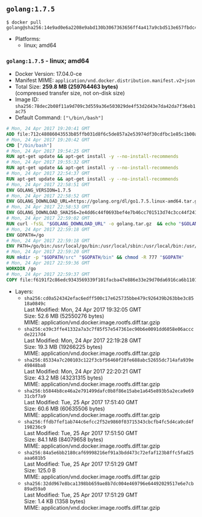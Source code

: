 ## `golang:1.7.5`

```console
$ docker pull golang@sha256:14e9ad0e6a2208e9abd130b3067363656ff4a417a9cbd513e657fbdc4e57146a
```

-	Platforms:
	-	linux; amd64

### `golang:1.7.5` - linux; amd64

-	Docker Version: 17.04.0-ce
-	Manifest MIME: `application/vnd.docker.distribution.manifest.v2+json`
-	Total Size: **259.8 MB (259764463 bytes)**  
	(compressed transfer size, not on-disk size)
-	Image ID: `sha256:78dec2b08f11a9d709c3d559a36e503029de4f53d2d43e7da42da7f36eb1ac75`
-	Default Command: `["\/bin\/bash"]`

```dockerfile
# Mon, 24 Apr 2017 19:20:41 GMT
ADD file:712c48086043553b85ffb031d8f6c5de857a2e53974df30cdfbc1e85c1b00a25 in / 
# Mon, 24 Apr 2017 19:20:42 GMT
CMD ["/bin/bash"]
# Mon, 24 Apr 2017 19:54:25 GMT
RUN apt-get update && apt-get install -y --no-install-recommends 		ca-certificates 		curl 		wget 	&& rm -rf /var/lib/apt/lists/*
# Mon, 24 Apr 2017 19:55:32 GMT
RUN apt-get update && apt-get install -y --no-install-recommends 		bzr 		git 		mercurial 		openssh-client 		subversion 				procps 	&& rm -rf /var/lib/apt/lists/*
# Mon, 24 Apr 2017 22:54:37 GMT
RUN apt-get update && apt-get install -y --no-install-recommends 		g++ 		gcc 		libc6-dev 		make 		pkg-config 	&& rm -rf /var/lib/apt/lists/*
# Mon, 24 Apr 2017 22:58:51 GMT
ENV GOLANG_VERSION=1.7.5
# Mon, 24 Apr 2017 22:58:52 GMT
ENV GOLANG_DOWNLOAD_URL=https://golang.org/dl/go1.7.5.linux-amd64.tar.gz
# Mon, 24 Apr 2017 22:58:53 GMT
ENV GOLANG_DOWNLOAD_SHA256=2e4dd6c44f0693bef4e7b46cc701513d74c3cc44f2419bf519d7868b12931ac3
# Mon, 24 Apr 2017 22:59:02 GMT
RUN curl -fsSL "$GOLANG_DOWNLOAD_URL" -o golang.tar.gz 	&& echo "$GOLANG_DOWNLOAD_SHA256  golang.tar.gz" | sha256sum -c - 	&& tar -C /usr/local -xzf golang.tar.gz 	&& rm golang.tar.gz
# Mon, 24 Apr 2017 22:59:18 GMT
ENV GOPATH=/go
# Mon, 24 Apr 2017 22:59:18 GMT
ENV PATH=/go/bin:/usr/local/go/bin:/usr/local/sbin:/usr/local/bin:/usr/sbin:/usr/bin:/sbin:/bin
# Mon, 24 Apr 2017 22:59:20 GMT
RUN mkdir -p "$GOPATH/src" "$GOPATH/bin" && chmod -R 777 "$GOPATH"
# Mon, 24 Apr 2017 22:59:36 GMT
WORKDIR /go
# Mon, 24 Apr 2017 22:59:37 GMT
COPY file:f6191f2c86edc9343569339f101facba47e886e33e29d70da6916ca6b1101a53 in /usr/local/bin/ 
```

-	Layers:
	-	`sha256:cd0a524342efac6edff500c17e625735bbe479c926439b263bbe3c8518a0849c`  
		Last Modified: Mon, 24 Apr 2017 19:32:05 GMT  
		Size: 52.6 MB (52550276 bytes)  
		MIME: application/vnd.docker.image.rootfs.diff.tar.gzip
	-	`sha256:e39c3ffe41332a7a3c7f85f57e547361ec90b6e0091dd6058e06acccde2217d4`  
		Last Modified: Mon, 24 Apr 2017 22:19:28 GMT  
		Size: 19.3 MB (19266225 bytes)  
		MIME: application/vnd.docker.image.rootfs.diff.tar.gzip
	-	`sha256:85334a7c200103c122f3cbf56460f28fe688abc52655dc714afa939e49848ba8`  
		Last Modified: Mon, 24 Apr 2017 22:20:21 GMT  
		Size: 43.2 MB (43231315 bytes)  
		MIME: application/vnd.docker.image.rootfs.diff.tar.gzip
	-	`sha256:b5844b8ce46a2e791499dafc0b8f86e15abe1a645e893b5a2eca9e6931cbf7a9`  
		Last Modified: Tue, 25 Apr 2017 17:51:40 GMT  
		Size: 60.6 MB (60635506 bytes)  
		MIME: application/vnd.docker.image.rootfs.diff.tar.gzip
	-	`sha256:ffdb7fef1ab744c6efcc2f52e9860f03715343cbcfb4fc5d4ca9cd4f198236c9`  
		Last Modified: Tue, 25 Apr 2017 17:51:50 GMT  
		Size: 84.1 MB (84079658 bytes)  
		MIME: application/vnd.docker.image.rootfs.diff.tar.gzip
	-	`sha256:84a5e6bb2180caf69998216ef91a3bdd473c72efaf123b8ffc5fad25aaa681b5`  
		Last Modified: Tue, 25 Apr 2017 17:51:29 GMT  
		Size: 125.0 B  
		MIME: application/vnd.docker.image.rootfs.diff.tar.gzip
	-	`sha256:32dd967e8bca1398bb659ae8b7dc004e469796e64492029517e6e7cb89ad59a0`  
		Last Modified: Tue, 25 Apr 2017 17:51:29 GMT  
		Size: 1.4 KB (1358 bytes)  
		MIME: application/vnd.docker.image.rootfs.diff.tar.gzip
